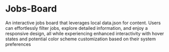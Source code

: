 # Jobs-Board
An interactive jobs board that leverages local data.json for content. Users can effortlessly filter jobs, explore detailed information, and enjoy a responsive design, all while experiencing enhanced interactivity with hover states and potential color scheme customization based on their system preferences
